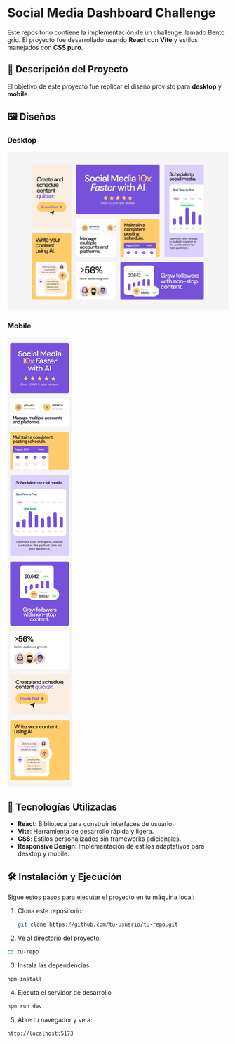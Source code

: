 # Social Media Dashboard Challenge

Este repositorio contiene la implementación de un challenge llamado Bento grid. El proyecto fue desarrollado usando **React** con **Vite** y estilos manejados con **CSS puro**.

## 🎯 Descripción del Proyecto

El objetivo de este proyecto fue replicar el diseño provisto para **desktop** y **mobile**.

## 🖼️ Diseños

### Desktop

![Diseño Desktop](./docs/desktop-design.jpg)

### Mobile

![Diseño Mobile](./docs/mobile-design.jpg)

## 🚀 Tecnologías Utilizadas

- **React**: Biblioteca para construir interfaces de usuario.
- **Vite**: Herramienta de desarrollo rápida y ligera.
- **CSS**: Estilos personalizados sin frameworks adicionales.
- **Responsive Design**: Implementación de estilos adaptativos para desktop y mobile.

## 🛠️ Instalación y Ejecución

Sigue estos pasos para ejecutar el proyecto en tu máquina local:

1. Clona este repositorio:

   ```bash
   git clone https://github.com/tu-usuario/tu-repo.git
   ```

2. Ve al directorio del proyecto:

```bash
cd tu-repo
```

3. Instala las dependencias:

```bash
npm install
```

4. Ejecuta el servidor de desarrollo

```bash
npm run dev
```

5. Abre tu navegador y ve a:

```bash
http://localhost:5173
```